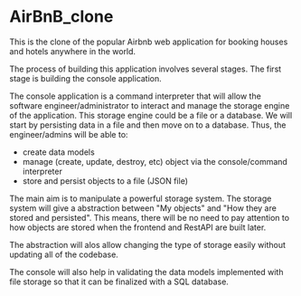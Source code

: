 # AirBnB_clone
This is the clone of the popular Airbnb web application for booking houses and hotels anywhere in the world.

The process of building this application involves several stages. The first stage is building the console application.

The console application is a command interpreter that will allow the software engineer/administrator to interact and manage the storage engine of the application. This storage engine could be a file or a database. We will start by persisting data in a file and then move on to a database. Thus, the engineer/admins will be able to:
- create data models
- manage (create, update, destroy, etc) object via the console/command interpreter
- store and persist objects to a file (JSON file)

The main aim is to manipulate a powerful storage system. The storage system will give a abstraction between "My objects" and "How they are stored and persisted". This means, there will be no need to pay attention to how objects are stored when the frontend and RestAPI are built later.

The abstraction will alos allow changing the type of storage easily without updating all of the codebase.

The console will also help in validating the data models implemented with file storage so that it can be finalized with a SQL database.
